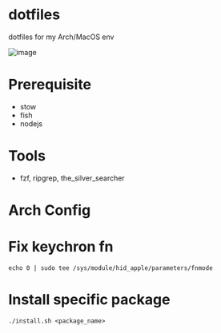# dotfiles
dotfiles for my Arch/MacOS env

![image](https://user-images.githubusercontent.com/2889732/111894763-6b746280-8a48-11eb-9eb3-4b14a9cc9ca8.png)

# Prerequisite

- stow
- fish
- nodejs

# Tools

- fzf, ripgrep, the_silver_searcher

# Arch Config

# Fix keychron fn
`echo 0 | sudo tee /sys/module/hid_apple/parameters/fnmode`

# Install specific package

`./install.sh <package_name>`


